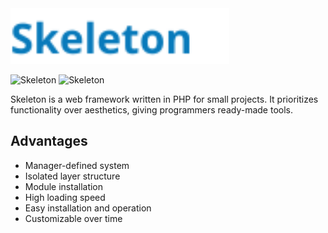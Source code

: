 <img width="350" height="" src="assets/Logo/logo_text.svg" />

![Skeleton](https://img.shields.io/badge/version-v1.0.0-blue.svg)
![Skeleton](https://img.shields.io/github/license/JuanGomezVilla/Skeleton)

Skeleton is a web framework written in PHP for small projects. It prioritizes functionality over aesthetics, giving programmers ready-made tools.

## Advantages
- Manager-defined system
- Isolated layer structure
- Module installation
- High loading speed
- Easy installation and operation
- Customizable over time
